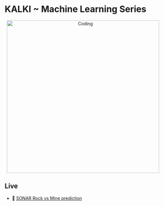 # KALKI ~ Machine Learning Series

<p align="center">
<img align="center" alt="Coding" width="490" src="https://user-images.githubusercontent.com/96681905/198893731-0dd595ea-15ef-4af8-a11f-61295451ea65.png"/>
</p>

## Live
- 🔭 <a href="https://kalki-ml-sonar.herokuapp.com/" target="_blank">SONAR Rock vs Mine prediction</a>
